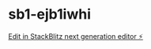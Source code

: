 # sb1-ejb1iwhi

[Edit in StackBlitz next generation editor ⚡️](https://stackblitz.com/~/github.com/hijadav614/sb1-ejb1iwhi)
